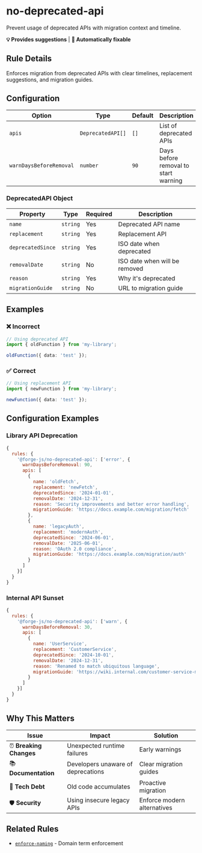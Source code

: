 # no-deprecated-api

Prevent usage of deprecated APIs with migration context and timeline.

**💡 Provides suggestions** | **🔧 Automatically fixable**

## Rule Details

Enforces migration from deprecated APIs with clear timelines, replacement suggestions, and migration guides.

## Configuration

| Option                   | Type               | Default | Description                                    |
| ------------------------ | ------------------ | ------- | ---------------------------------------------- |
| `apis`                   | `DeprecatedAPI[]`  | `[]`    | List of deprecated APIs                        |
| `warnDaysBeforeRemoval`  | `number`           | `90`    | Days before removal to start warning           |

### DeprecatedAPI Object

| Property          | Type     | Required | Description                                |
| ----------------- | -------- | -------- | ------------------------------------------ |
| `name`            | `string` | Yes      | Deprecated API name                        |
| `replacement`     | `string` | Yes      | Replacement API                            |
| `deprecatedSince` | `string` | Yes      | ISO date when deprecated                   |
| `removalDate`     | `string` | No       | ISO date when will be removed              |
| `reason`          | `string` | Yes      | Why it's deprecated                        |
| `migrationGuide`  | `string` | No       | URL to migration guide                     |

## Examples

### ❌ Incorrect

```typescript
// Using deprecated API
import { oldFunction } from 'my-library';

oldFunction({ data: 'test' });
```

### ✅ Correct

```typescript
// Using replacement API
import { newFunction } from 'my-library';

newFunction({ data: 'test' });
```

## Configuration Examples

### Library API Deprecation

```javascript
{
  rules: {
    '@forge-js/no-deprecated-api': ['error', {
      warnDaysBeforeRemoval: 90,
      apis: [
        {
          name: 'oldFetch',
          replacement: 'newFetch',
          deprecatedSince: '2024-01-01',
          removalDate: '2024-12-31',
          reason: 'Security improvements and better error handling',
          migrationGuide: 'https://docs.example.com/migration/fetch'
        },
        {
          name: 'legacyAuth',
          replacement: 'modernAuth',
          deprecatedSince: '2024-06-01',
          removalDate: '2025-06-01',
          reason: 'OAuth 2.0 compliance',
          migrationGuide: 'https://docs.example.com/migration/auth'
        }
      ]
    }]
  }
}
```

### Internal API Sunset

```javascript
{
  rules: {
    '@forge-js/no-deprecated-api': ['warn', {
      warnDaysBeforeRemoval: 30,
      apis: [
        {
          name: 'UserService',
          replacement: 'CustomerService',
          deprecatedSince: '2024-10-01',
          removalDate: '2024-12-31',
          reason: 'Renamed to match ubiquitous language',
          migrationGuide: 'https://wiki.internal.com/customer-service-migration'
        }
      ]
    }]
  }
}
```

## Why This Matters

| Issue                | Impact                                      | Solution                    |
| -------------------- | ------------------------------------------- | --------------------------- |
| ⏰ **Breaking Changes** | Unexpected runtime failures                 | Early warnings              |
| 📚 **Documentation**   | Developers unaware of deprecations          | Clear migration guides      |
| 🔄 **Tech Debt**       | Old code accumulates                        | Proactive migration         |
| 🛡️ **Security**        | Using insecure legacy APIs                  | Enforce modern alternatives |

## Related Rules

- [`enforce-naming`](./enforce-naming.md) - Domain term enforcement

